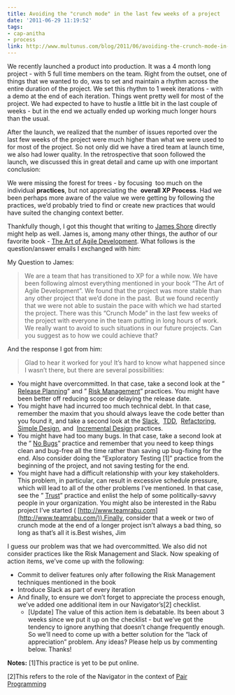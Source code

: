 ```yaml
---
title: Avoiding the "crunch mode" in the last few weeks of a project
date: '2011-06-29 11:19:52'
tags:
- cap-anitha
- process
link: http://www.multunus.com/blog/2011/06/avoiding-the-crunch-mode-in-the-last-few-weeks-of-a-project/
---
```


We recently launched a product into production. It was a 4 month long project - with 5 full time members on the team. Right from the outset, one of things that we wanted to do, was to set and maintain a rhythm across the entire duration of the project. We set this rhythm to 1 week iterations - with a demo at the end of each iteration. Things went pretty well for most of the project. We had expected to have to hustle a little bit in the last couple of weeks - but in the end we actually ended up working much longer hours than the usual.

After the launch, we realized that the number of issues reported over the last few weeks of the project were much higher than what we were used to for most of the project. So not only did we have a tired team at launch time, we also had lower quality. In the retrospective that soon followed the launch, we discussed this in great detail and came up with one important conclusion:


We were missing the forest for trees - by focusing  too much on the individual **practices**, but not appreciating the 
**overall XP Process**. Had we been perhaps more aware of the value we were getting by following the practices, we’d probably tried to find or create new practices that would have suited the changing context better.

Thankfully though, I got this thought that writing to [James Shore](http://jamesshore.com/) directly might help as well. James is, among many other things, the author of our favorite book - [The Art of Agile Development](http://jamesshore.com/Agile-Book/). What follows is the question/answer emails I exchanged with him:

My Question to James:

> We are a team that has transitioned to XP for a while now. We have been following almost everything mentioned in your book “The Art of Agile Development”. We found that the project was more stable than any other project that we’d done in the past. 
But we found recently that we were not able to sustain the pace with which we had started the project. There was this “Crunch Mode” in the last few weeks of the project with everyone in the team putting in long hours of work. 
We really want to avoid to such situations in our future projects. Can you suggest as to how we could achieve that?

And the response I got from him:

> Glad to hear it worked for you! It’s hard to know what happened since I wasn’t there, but there are several possibilities:
- You might have overcommitted. In that case, take a second look at the ”
[Release Planning](http://jamesshore.com/Agile-Book/release_planning.html)” and ”
[Risk Management](http://jamesshore.com/Blog/Use-Risk-Management-to-Make-Solid-Commitments.html)” practices. You might have been better off reducing scope or delaying the release date.
- You might have had incurred too much technical debt. In that case, remember the maxim that you should always leave the code better than you found it, and take a second look at the
[Slack](http://jamesshore.com/Agile-Book/slack.html), 
[TDD](http://jamesshore.com/Agile-Book/test_driven_development.html), 
[Refactoring](http://jamesshore.com/Agile-Book/refactoring.html), 
[Simple Design](http://jamesshore.com/Agile-Book/simple_design.html), and 
[Incremental Design](http://jamesshore.com/Agile-Book/incremental_design.html) practices. 
- You might have had too many bugs. In that case, take a second look at the ”
[No Bugs](http://jamesshore.com/Agile-Book/no_bugs.html)” practice and remember that you need to keep things clean and bug-free all the time rather than saving up bug-fixing for the end. Also consider doing the “Exploratory Testing [1]” practice from the beginning of the project, and not saving testing for the end. 
- You might have had a difficult relationship with your key stakeholders. This problem, in particular, can result in excessive schedule pressure, which will lead to all of the other problems I’ve mentioned. In that case, see the ”
[Trust](http://jamesshore.com/Agile-Book/trust.html)” practice and enlist the help of some politically-savvy people in your organization. You might also be interested in the Rabu project I’ve started (
[http://www.teamrabu.com](http://www.teamrabu.com/)).Finally, consider that a week or two of crunch mode at the end of a longer project isn’t always a bad thing, so long as that’s all it is.Best wishes,
Jim

I guess our problem was that we had overcommitted. We also did not consider practices like the Risk Management and Slack.
Now speaking of action items, we’ve come up with the following:

- Commit to deliver features only after following the Risk Management techniques mentioned in the book
- Introduce Slack as part of every iteration
- And finally, to ensure we don’t forget to appreciate the process enough, we’ve added one additional item in our Navigator’s[2] checklist.
	- [Update] The value of this action item is debatable. Its been about 3 weeks since we put it up on the checklist - but we’ve got the tendency to ignore anything that doesn’t change frequently enough. So we’ll need to come up with a better solution for the “lack of appreciation” problem. Any ideas? Please help us by commenting below. Thanks!

**Notes:**
[1]This practice is yet to be put online.

[2]This refers to the role of the Navigator in the context of [Pair Programming](http://jamesshore.com/Agile-Book/pair_programming.html)
